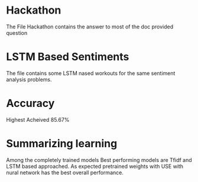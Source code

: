 # Hackathon
The File Hackathon contains the answer to most of the doc provided question
# LSTM Based Sentiments
The file contains some LSTM nased workouts for the same sentiment analysis problems.
# Accuracy 
Highest Acheived 85.67%
# Summarizing learning
Among the completely trained models Best performing models are Tfidf and LSTM based approached. As expected pretrained weights with USE with nural network has the best overall performance.
